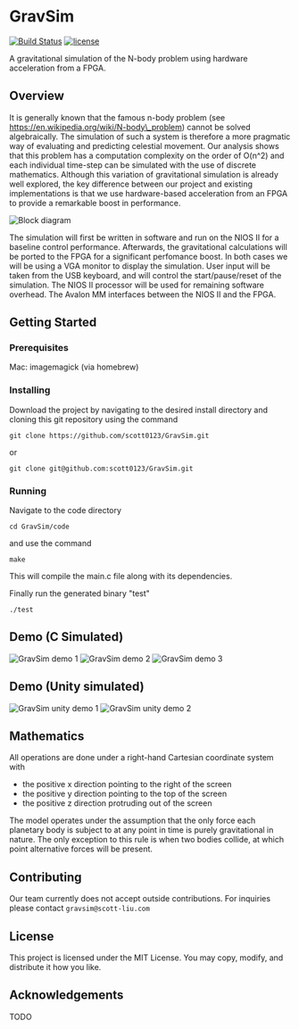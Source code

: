 # GravSim
[![Build Status](https://travis-ci.org/scott0123/GravSim.svg?branch=master)](https://travis-ci.org/scott0123/GravSim)
[![license](https://img.shields.io/github/license/mashape/apistatus.svg)](https://github.com/scott0123/GravSim/blob/master/LICENSE)

A gravitational simulation of the N-body problem using hardware acceleration from a FPGA.

## Overview
It is generally known that the famous n-body problem (see https://en.wikipedia.org/wiki/N-body\_problem) cannot be solved algebraically. The simulation of such a system is therefore a more pragmatic way of evaluating and predicting celestial movement. Our analysis shows that this problem has a computation complexity on the order of O(n^2) and each individual time-step can be simulated with the use of discrete mathematics. Although this variation of gravitational simulation is already well explored, the key difference between our project and existing implementations is that we use hardware-based acceleration from an FPGA to provide a remarkable boost in performance.

![Block diagram](./images/block_diagram.png)

The simulation will first be written in software and run on the NIOS II for a baseline control performance. Afterwards, the gravitational calculations will be ported to the FPGA for a significant perfomance boost. In both cases we will be using a VGA monitor to display the simulation.  User input will be taken from the USB keyboard, and will control the start/pause/reset of the simulation. The NIOS II processor will be used for remaining software overhead. The Avalon MM interfaces between the NIOS II and the FPGA.

## Getting Started

### Prerequisites
Mac:
imagemagick (via homebrew)

### Installing
Download the project by navigating to the desired install directory and cloning this git repository using the command

`git clone https://github.com/scott0123/GravSim.git`

or

`git clone git@github.com:scott0123/GravSim.git`


### Running
Navigate to the code directory

`cd GravSim/code`

and use the command

`make`

This will compile the main.c file along with its dependencies.

Finally run the generated binary "test"

`./test`
## Demo (C Simulated)
![GravSim demo 1](./images/4_harmony.gif)
![GravSim demo 2](./images/4_chaotic_1.gif)
![GravSim demo 3](./images/4_chaotic_2.gif)

## Demo (Unity simulated)
![GravSim unity demo 1](./images/4_body_demo_1.gif)
![GravSim unity demo 2](./images/4_body_demo_2.gif)

## Mathematics
All operations are done under a right-hand Cartesian coordinate system with

* the positive x direction pointing to the right of the screen
* the positive y direction pointing to the top of the screen
* the positive z direction protruding out of the screen

The model operates under the assumption that the only force each planetary body is subject to at any point in time is purely gravitational in nature. The only exception to this rule is when two bodies collide, at which point alternative forces will be present.

## Contributing
Our team currently does not accept outside contributions. For inquiries please contact `gravsim@scott-liu.com`

## License
This project is licensed under the MIT License.
You may copy, modify, and distribute it how you like.

## Acknowledgements
TODO

